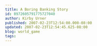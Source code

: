 ```yaml
---
title: A Boring Banking Story
id: 8972605791775727040
author: Kirby Urner
published: 2007-02-23T12:54:00.000-08:00
updated: 2007-02-23T12:54:45.625-08:00
blog: world_game
tags: 
---
```



